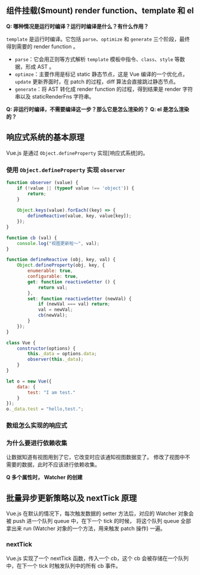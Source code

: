 ## 组件挂载($mount) render function、template 和 el

**Q: 哪种情况是运行时编译？运行时编译是什么？有什么作用？**

`template` 是运行时编译。它包括 `parse`、`optimize` 和 `generate` 三个阶段，最终得到需要的 render function 。

- `parse`：它会用正则等方式解析 `template` 模板中指令、`class`、`style` 等数据，形成 AST 。
- `optimze`：主要作用是标记 static 静态节点，这是 Vue 编译的一个优化点，`update` 更新界面时，在 patch 的过程，diff 算法会直接跳过静态节点。
- `generate`：将 AST 转化成 render function 的过程，得到结果是 render 字符串以及 staticRenderFns 字符串。

**Q: 非运行时编译，不需要编译这一步？那么它是怎么渲染的？**
**Q: el 是怎么渲染的？**

## 响应式系统的基本原理

Vue.js 是通过 `Object.defineProperty` 实现[响应式系统]的。

### 使用 `Object.defineProperty` 实现 `observer`

```JavaScript
function observer (value) {
    if (!value || (typeof value !== 'object')) {
        return;
    }
    
    Object.keys(value).forEach((key) => {
        defineReactive(value, key, value[key]);
    });
}

function cb (val) {
    console.log("视图更新啦～", val);
}

function defineReactive (obj, key, val) {
    Object.defineProperty(obj, key, {
        enumerable: true,
        configurable: true,
        get: function reactiveGetter () {
            return val;         
        },
        set: function reactiveSetter (newVal) {
            if (newVal === val) return;
            val = newVal;
            cb(newVal);
        }
    });
}

class Vue {
    constructor(options) {
        this._data = options.data;
        observer(this._data);
    }
}

let o = new Vue({
    data: {
        test: "I am test."
    }
});
o._data.test = "hello,test.";
```

### 数组怎么实现的响应式


### 为什么要进行依赖收集

让数据知道有视图用到了它，它改变时应该通知视图数据变了。
修改了视图中不需要的数据，此时不应该进行依赖收集。

**Q 多个属性时， Watcher 的创建**

## 批量异步更新策略以及 nextTick 原理

Vue.js 在默认的情况下，每次触发数据的 setter 方法后，对应的 Watcher 对象会被 push 进一个队列 queue 中，在下一个 tick 的时候，
将这个队列 queue 全部拿出来 run (Watcher 对象的一个方法，用来触发 patch 操作) 一遍。

### nextTick

Vue.js 实现了一个 nextTick 函数，传入一个 cb，这个 cb 会被存储在一个队列中，在下一个 tick 时触发队列中的所有 cb 事件。


